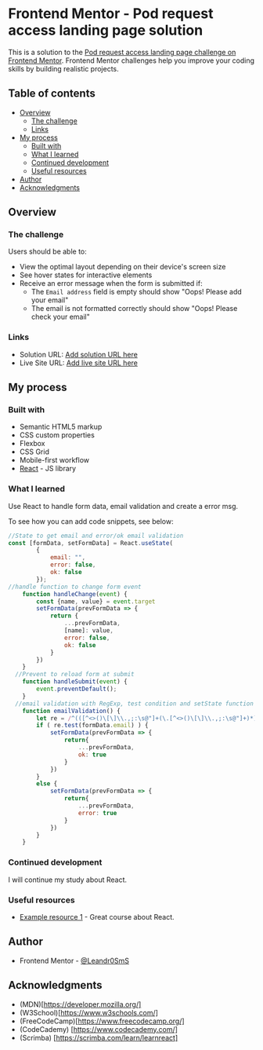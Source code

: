 # Frontend Mentor - Pod request access landing page solution

This is a solution to the [Pod request access landing page challenge on Frontend Mentor](https://www.frontendmentor.io/challenges/pod-request-access-landing-page-eyTmdkLSG). Frontend Mentor challenges help you improve your coding skills by building realistic projects. 

## Table of contents

- [Overview](#overview)
  - [The challenge](#the-challenge)
  - [Links](#links)
- [My process](#my-process)
  - [Built with](#built-with)
  - [What I learned](#what-i-learned)
  - [Continued development](#continued-development)
  - [Useful resources](#useful-resources)
- [Author](#author)
- [Acknowledgments](#acknowledgments)

## Overview

### The challenge

Users should be able to:

- View the optimal layout depending on their device's screen size
- See hover states for interactive elements
- Receive an error message when the form is submitted if:
  - The `Email address` field is empty should show "Oops! Please add your email"
  - The email is not formatted correctly should show "Oops! Please check your email"

### Links

- Solution URL: [Add solution URL here](https://your-solution-url.com)
- Live Site URL: [Add live site URL here](https://your-live-site-url.com)

## My process

### Built with

- Semantic HTML5 markup
- CSS custom properties
- Flexbox
- CSS Grid
- Mobile-first workflow
- [React](https://reactjs.org/) - JS library

### What I learned

Use React to handle form data, email validation and create a error msg.

To see how you can add code snippets, see below:

```js
//State to get email and error/ok email validation
const [formData, setFormData] = React.useState(
        {
            email: "",
            error: false,
            ok: false
        });
//handle function to change form event
    function handleChange(event) {
        const {name, value} = event.target
        setFormData(prevFormData => {
            return {
                ...prevFormData,
                [name]: value,
                error: false,
                ok: false
            }
        })
    }
  //Prevent to reload form at submit
    function handleSubmit(event) {
        event.preventDefault();
    }
  //email validation with RegExp, test condition and setState function
    function emailValidation() {
        let re = /^(([^<>()\[\]\\.,;:\s@"]+(\.[^<>()\[\]\\.,;:\s@"]+)*)|(".+"))@((\[[0-9]{1,3}\.[0-9]{1,3}\.[0-9]{1,3}\.[0-9]{1,3}])|(([a-zA-Z\-0-9]+\.)+[a-zA-Z]{2,}))$/;
        if ( re.test(formData.email) ) {
            setFormData(prevFormData => {
                return{
                    ...prevFormData,
                    ok: true
                }
            })
        }
        else {
            setFormData(prevFormData => {
                return{
                    ...prevFormData,
                    error: true
                }
            })
        }
    }
```
### Continued development

I will continue my study about React.

### Useful resources

- [Example resource 1](https://scrimba.com/learn/learnreact) - Great course about React.

## Author

- Frontend Mentor - [@Leandr0SmS](https://www.frontendmentor.io/profile/Leandr0SmS)

## Acknowledgments

- (MDN)[https://developer.mozilla.org/]
- (W3School)[https://www.w3schools.com/]
- (FreeCodeCamp)[https://www.freecodecamp.org/]
- (CodeCademy) [https://www.codecademy.com/]
- (Scrimba) [https://scrimba.com/learn/learnreact]